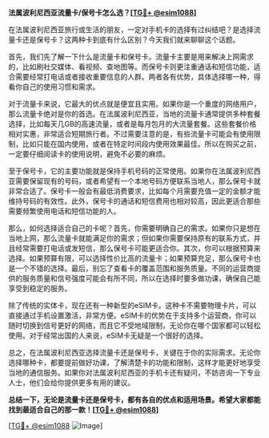**法属波利尼西亚流量卡/保号卡怎么选？[[TG💪+ @esim1088](https://t.me/s/esim1088)]**

在法属波利尼西亚旅行或生活的朋友，一定对手机卡的选择有过纠结吧？是选择流量卡还是保号卡？这两种卡到底有什么区别？今天我们就来聊聊这个话题。

首先，我们先了解一下什么是流量卡和保号卡。流量卡主要是用来解决上网需求的，比如刷社交媒体、看视频、查地图等。而保号卡则更注重通话和短信功能，适合需要经常打电话或者接收重要信息的人群。两者各有优势，具体选择哪一种，得看你自己的使用习惯和需求。

对于流量卡来说，它最大的优点就是便宜且实用。如果你是一个重度的网络用户，那么流量卡绝对是你的首选。在法属波利尼西亚，当地的流量卡通常提供多种套餐选择，比如每天几GB的高速流量，或者是每月包月的大流量套餐。这些套餐价格相对实惠，非常适合短期旅行者。不过需要注意的是，有些流量卡可能会有使用限制，比如只能在国内使用，或者在特定时间段内使用效果最佳。所以在购买之前，一定要仔细阅读卡的使用说明，避免不必要的麻烦。

至于保号卡，它的主要功能就是保持手机号码的正常使用。如果你在法属波利尼西亚需要保留现有的号码，或者希望有一个本地号码方便联系当地人，那么保号卡就非常合适了。保号卡一般会有最低消费要求，比如每个月需要充值一定的金额才能维持号码的有效性。此外，保号卡的通话和短信费用也相对较高，因此更适合那些需要频繁使用电话和短信功能的人。

那么，如何选择适合自己的卡呢？首先，你需要明确自己的需求。如果你只是想在当地上网，那么流量卡就能满足你的需求；但如果你需要保持原有的联系方式，并且经常需要打电话或发短信，那么保号卡可能更适合你。其次，你可以根据预算来选择。如果预算有限，可以选择性价比高的流量卡；如果预算充足，那么保号卡也是一个不错的选择。最后，别忘了查看卡的覆盖范围和服务质量。不同的运营商提供的服务质量和信号强度可能会有所不同，所以在选择时要多做功课，确保自己能享受到稳定的服务。

除了传统的实体卡，现在还有一种新型的eSIM卡。这种卡不需要物理卡片，可以直接通过手机设置激活，非常方便。eSIM卡的优势在于支持多个运营商，你可以随时切换到信号更好的网络，而且它不受地域限制，无论你在哪个国家都可以轻松使用。对于经常出国的人来说，eSIM卡无疑是一个很好的选择。

总之，在法属波利尼西亚选择流量卡还是保号卡，关键在于你的实际需求。无论你选择哪种卡，都要提前做好功课，了解清楚卡的功能和限制，这样才能更好地享受当地的通信服务。如果你对法属波利尼西亚的手机卡还有疑问，不妨咨询一下专业人士，他们会给你提供更多有用的建议。

**总结一下，无论是流量卡还是保号卡，都有各自的优点和适用场景。希望大家都能找到最适合自己的那一款！[[TG💪+ @esim1088](https://t.me/s/esim1088)]**

[[TG💪+ @esim1088](https://t.me/s/esim1088) ![Image](https://i.postimg.cc/4NQfJmqS/Snipaste-2025-05-13-00-14-12.png)]